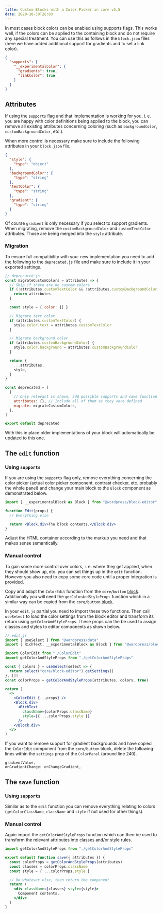 ```yaml
---
title: Custom Blocks with a Color Picker in core v5.5
date: 2020-10-30T20:00
---
```


In most cases block colors can be enabled using supports flags. This works well, if the colors can be applied to the containing block and do not require any special treatment. You can use this as follows in the `block.json` files (here we have added additional support for gradients and to set a link color).

```json
{
  "supports": {
    "__experimentalColor": {
      "gradients": true,
      "linkColor": true
    }
  }
}
```

## Attributes

If using the `supports` flag and that implementation is working for you, i. e. you are happy with color definitions being applied to the block, you can remove all existing attributes concerning coloring (such as `backgroundColor`, `customBackgroundColor`, etc.).

When more control is necessary make sure to include the following attributes in your `block.json` file.

```json
{
  "style": {
    "type": "object"
  },
  "backgroundColor": {
    "type": "string"
  },
  "textColor": {
    "type": "string"
  },
  "gradient": {
    "type": "string"
  }
}
```

Of course `gradient` is only necessary if you select to support gradients. When migrating, remove the `customBackgroundColor` and `customTextColor` attributes. Those are being merged into the `style` attribute.

### Migration

To ensure full compatibility with your new implementation you need to add the following to the `deprecated.js` file and make sure to include it in your exported settings.

```js
// deprecated.js
const migrateCustomColors = attributes => {
  // Skip if there are no custom colors
  if (!attributes.customTextColor && !attributes.customBackgroundColor) {
    return attributes
  }

  const style = { color: {} }

  // Migrate text color
  if (attributes.customTextColor) {
    style.color.text = attributes.customTextColor
  }

  // Migrate background color
  if (attributes.customBackgroundColor) {
    style.color.background = attributes.customBackgroundColor
  }

  return {
    ...attributes,
    style,
  }
}

const deprecated = [
  {
    // Only relevant is shown, add possible supports and save function of deprecated implementation as well
    attributes: {}, // Include all of them as they were defined
    migrate: migrateCustomColors,
  },
]

export default deprecated
```

With this in place older implementations of your block will automatically be updated to this one.

## The `edit` function

### Using `supports`

If you are using the `supports` flag only, remove everything concerning the color picker (actual color picker component, contrast checker, etc. probably the whole panel) and change your main block to the `Block` component as demonstrated below.

```jsx
import { __experimentalBlock as Block } from "@wordpress/block-editor"

function Edit(props) {
  // Everything else

  return <Block.div>The block contents.</Block.div>
}
```

Adjust the HTML container according to the markup you need and that makes sense semantically.

### Manual control

To gain some more control over colors, i. e. where they get applied, when they should show up, etc. you can set things up in the `edit` function. However you also need to copy some core code until a proper integration is provided.

Copy and adapt the `ColorEdit` function from the `core/button` [block](https://github.com/WordPress/gutenberg/blob/wp/5.5/packages/block-library/src/button/color-edit.js). Additionally you will need the `getColorAndStyleProps` function which in a similar way can be copied from the `core/button` [block](https://github.com/WordPress/gutenberg/blob/wp/5.5/packages/block-library/src/button/color-props.js).

In your `edit.js` partial you need to import these two functions. Then call `useSelect` to load the color settings from the block editor and transform its return using `getColorAndStyleProps`. These props can the be used to assign classes and styles to editor components as shown below.

```jsx
// edit.js
import { useSelect } from "@wordpress/data"
import { RichText, __experimentalBlock as Block } from "@wordpress/block-editor"

import ColorEdit from "./ColorEdit"
import getColorAndStyleProps from "./getColorAndStyleProps"

const { colors } = useSelect(select => {
  return select("core/block-editor").getSettings()
}, [])
const colorProps = getColorAndStyleProps(attributes, colors, true)

return (
  <>
    <ColorEdit {...props} />
    <Block.div>
      <RichText
        className={colorProps.className}
        style={{ ...colorProps.style }}
      />
    </Block.div>
  </>
)
```

If you want to remove support for gradient backgrounds and have copied the `ColorEdit` component from the `core/button` block, delete the following lines within the `settings` prop of the `ColorPanel` (around line 240).

```
gradientValue,
onGradientChange: onChangeGradient,
```

## The `save` function

### Using `supports`

Similar as to the `edit` function you can remove everything relating to colors (`getColorClassName`, `className` and `style` if not used for other things).

### Manual control

Again import the `getColorAndStyleProps` function which can then be used to transform the relevant attributes into classes and/or style rules.

```jsx
import getColorAndStyleProps from "./getColorAndStyleProps"

export default function save({ attributes }) {
  const colorProps = getColorAndStyleProps(attributes)
  const classes = colorProps.className
  const style = { ...colorProps.style }

  // Do whatever else, then return the component
  return (
    <div className={classes} style={style}>
      Component contents.
    </div>
  )
}
```
